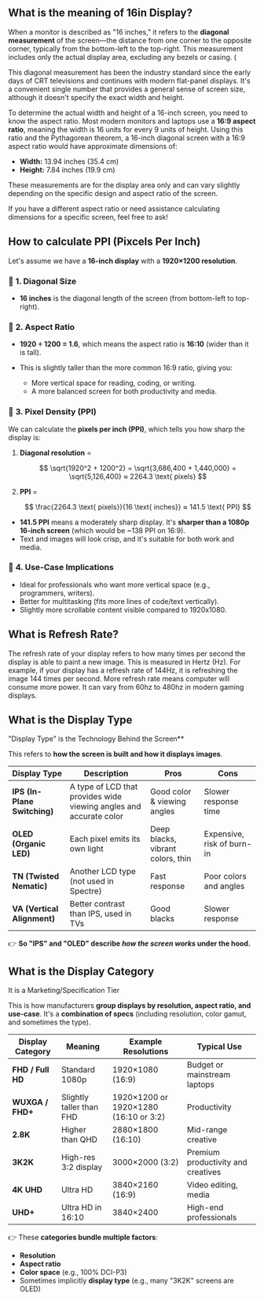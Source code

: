 ## What is the meaning of 16in Display?

When a monitor is described as "16 inches," it refers to the **diagonal measurement** of the screen—the distance from one corner to the opposite corner, typically from the bottom-left to the top-right. This measurement includes only the actual display area, excluding any bezels or casing. (

This diagonal measurement has been the industry standard since the early days of CRT televisions and continues with modern flat-panel displays. It's a convenient single number that provides a general sense of screen size, although it doesn't specify the exact width and height. 

To determine the actual width and height of a 16-inch screen, you need to know the aspect ratio. Most modern monitors and laptops use a **16:9 aspect ratio**, meaning the width is 16 units for every 9 units of height. Using this ratio and the Pythagorean theorem, a 16-inch diagonal screen with a 16:9 aspect ratio would have approximate dimensions of:

* **Width:** 13.94 inches (35.4 cm)   
* **Height:** 7.84 inches (19.9 cm)

These measurements are for the display area only and can vary slightly depending on the specific design and aspect ratio of the screen.

If you have a different aspect ratio or need assistance calculating dimensions for a specific screen, feel free to ask!



## How to calculate PPI (Pixcels Per Inch)

Let's assume we have a **16-inch display** with a **1920×1200 resolution**.

### 📏 **1. Diagonal Size**

* **16 inches** is the diagonal length of the screen (from bottom-left to top-right).

### 📐 **2. Aspect Ratio**

* **1920 ÷ 1200 = 1.6**, which means the aspect ratio is **16:10** (wider than it is tall).
* This is slightly taller than the more common 16:9 ratio, giving you:

  * More vertical space for reading, coding, or writing.
  * A more balanced screen for both productivity and media.

### 🔎 **3. Pixel Density (PPI)**

We can calculate the **pixels per inch (PPI)**, which tells you how sharp the display is:

1. **Diagonal resolution** =

   $$
   \sqrt{1920^2 + 1200^2} = \sqrt{3,686,400 + 1,440,000} = \sqrt{5,126,400} ≈ 2264.3 \text{ pixels}
   $$

2. **PPI** =

   $$
   \frac{2264.3 \text{ pixels}}{16 \text{ inches}} ≈ 141.5 \text{ PPI}
   $$

* **141.5 PPI** means a moderately sharp display. It's **sharper than a 1080p 16-inch screen** (which would be \~138 PPI on 16:9).
* Text and images will look crisp, and it's suitable for both work and media.

### 🧠 **4. Use-Case Implications**

* Ideal for professionals who want more vertical space (e.g., programmers, writers).
* Better for multitasking (fits more lines of code/text vertically).
* Slightly more scrollable content visible compared to 1920x1080.

## What is Refresh Rate?
The refresh rate of your display refers to how many times per second the display is able to paint a new image. This is measured in Hertz (Hz). For example, if your display has a refresh rate of 144Hz, it is refreshing the image 144 times per second. More refresh rate means computer will consume more power. It can vary from 60hz to 480hz in modern gaming displays.

## What is the Display Type 

"Display Type" is the Technology Behind the Screen**

This refers to **how the screen is built and how it displays images**.

| Display Type                 | Description                                                        | Pros                              | Cons                       |
| ---------------------------- | ------------------------------------------------------------------ | --------------------------------- | -------------------------- |
| **IPS (In-Plane Switching)** | A type of LCD that provides wide viewing angles and accurate color | Good color & viewing angles       | Slower response time       |
| **OLED (Organic LED)**       | Each pixel emits its own light                                     | Deep blacks, vibrant colors, thin | Expensive, risk of burn-in |
| **TN (Twisted Nematic)**     | Another LCD type (not used in Spectre)                             | Fast response                     | Poor colors and angles     |
| **VA (Vertical Alignment)**  | Better contrast than IPS, used in TVs                              | Good blacks                       | Slower response            |

👉 **So "IPS" and "OLED" describe *how the screen works* under the hood.**

## What is the Display Category

It is a Marketing/Specification Tier

This is how manufacturers **group displays by resolution, aspect ratio, and use-case**. It's a **combination of specs** (including resolution, color gamut, and sometimes the type).

| Display Category  | Meaning                  | Example Resolutions                   | Typical Use                        |
| ----------------- | ------------------------ | ------------------------------------- | ---------------------------------- |
| **FHD / Full HD** | Standard 1080p           | 1920×1080 (16:9)                      | Budget or mainstream laptops       |
| **WUXGA / FHD+**  | Slightly taller than FHD | 1920×1200 or 1920×1280 (16:10 or 3:2) | Productivity                       |
| **2.8K**          | Higher than QHD          | 2880×1800 (16:10)                     | Mid-range creative                 |
| **3K2K**          | High-res 3:2 display     | 3000×2000 (3:2)                       | Premium productivity and creatives |
| **4K UHD**        | Ultra HD                 | 3840×2160 (16:9)                      | Video editing, media               |
| **UHD+**          | Ultra HD in 16:10        | 3840×2400                             | High-end professionals             |

👉 These **categories bundle multiple factors**:

* **Resolution**
* **Aspect ratio**
* **Color space** (e.g., 100% DCI-P3)
* Sometimes implicitly **display type** (e.g., many "3K2K" screens are OLED)


 